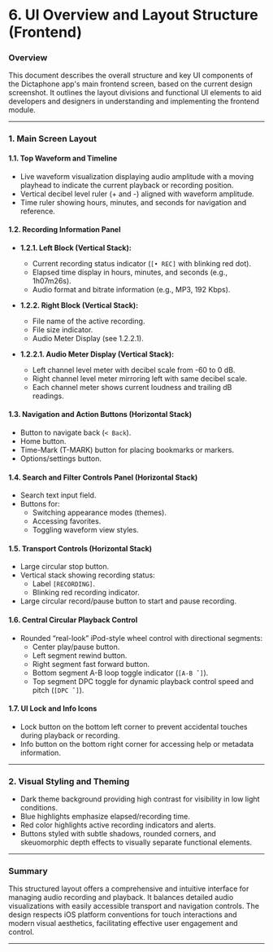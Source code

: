 # 6. UI Overview and Layout Structure (Frontend)

### Overview

This document describes the overall structure and key UI components of the Dictaphone app's main frontend screen, based on the current design screenshot. It outlines the layout divisions and functional UI elements to aid developers and designers in understanding and implementing the frontend module.

---

### 1. Main Screen Layout

#### 1.1. Top Waveform and Timeline

- Live waveform visualization displaying audio amplitude with a moving playhead to indicate the current playback or recording position.
- Vertical decibel level ruler (+ and -) aligned with waveform amplitude.
- Time ruler showing hours, minutes, and seconds for navigation and reference.

#### 1.2. Recording Information Panel

- **1.2.1. Left Block (Vertical Stack):**
  - Current recording status indicator (`[• REC]` with blinking red dot).
  - Elapsed time display in hours, minutes, and seconds (e.g., 1h07m26s).
  - Audio format and bitrate information (e.g., MP3, 192 Kbps).

- **1.2.2. Right Block (Vertical Stack):**
  - File name of the active recording.
  - File size indicator.
  - Audio Meter Display (see 1.2.2.1).

- **1.2.2.1. Audio Meter Display (Vertical Stack):**
  - Left channel level meter with decibel scale from -60 to 0 dB.
  - Right channel level meter mirroring left with same decibel scale.
  - Each channel meter shows current loudness and trailing dB readings.

#### 1.3. Navigation and Action Buttons (Horizontal Stack)

- Button to navigate back (`< Back`).
- Home button.
- Time-Mark (T-MARK) button for placing bookmarks or markers.
- Options/settings button.

#### 1.4. Search and Filter Controls Panel (Horizontal Stack)

- Search text input field.
- Buttons for:
  - Switching appearance modes (themes).
  - Accessing favorites.
  - Toggling waveform view styles.

#### 1.5. Transport Controls (Horizontal Stack)

- Large circular stop button.
- Vertical stack showing recording status:
  - Label `[RECORDING]`.
  - Blinking red recording indicator.
- Large circular record/pause button to start and pause recording.

#### 1.6. Central Circular Playback Control

- Rounded “real-look” iPod-style wheel control with directional segments:
  - Center play/pause button.
  - Left segment rewind button.
  - Right segment fast forward button.
  - Bottom segment A-B loop toggle indicator (`[A-B ˇ]`).
  - Top segment DPC toggle for dynamic playback control speed and pitch (`[DPC ˆ]`).

#### 1.7. UI Lock and Info Icons

- Lock button on the bottom left corner to prevent accidental touches during playback or recording.
- Info button on the bottom right corner for accessing help or metadata information.

---

### 2. Visual Styling and Theming

- Dark theme background providing high contrast for visibility in low light conditions.
- Blue highlights emphasize elapsed/recording time.
- Red color highlights active recording indicators and alerts.
- Buttons styled with subtle shadows, rounded corners, and skeuomorphic depth effects to visually separate functional elements.

---

### Summary

This structured layout offers a comprehensive and intuitive interface for managing audio recording and playback. It balances detailed audio visualizations with easily accessible transport and navigation controls. The design respects iOS platform conventions for touch interactions and modern visual aesthetics, facilitating effective user engagement and control.

---